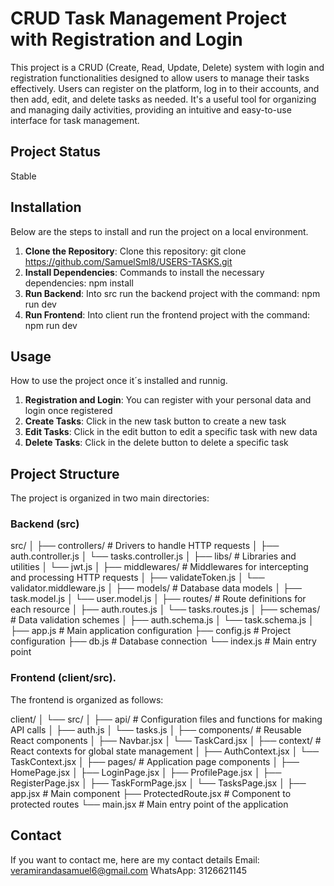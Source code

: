 # CRUD Task Management Project with Registration and Login

This project is a CRUD (Create, Read, Update, Delete) system with login and registration functionalities designed to allow users to manage their tasks effectively. Users can register on the platform, log in to their accounts, and then add, edit, and delete tasks as needed. It's a useful tool for organizing and managing daily activities, providing an intuitive and easy-to-use interface for task management.

## Project Status
Stable

## Installation

Below are the steps to install and run the project on a local environment.

1. **Clone the Repository**: Clone this repository: git clone https://github.com/SamuelSml8/USERS-TASKS.git
2. **Install Dependencies**: Commands to install the necessary dependencies: npm install
3. **Run Backend**: Into src run the backend project with the command: npm run dev
4. **Run Frontend**: Into client run the frontend project with the command: npm run dev 

## Usage

How to use the project once it´s installed and runnig.

1. **Registration and Login**: You can register with your personal data and login once registered
2. **Create Tasks**: Click in the new task button to create a new task
3. **Edit Tasks**: Click in the edit button to edit a specific task with new data
4. **Delete Tasks**: Click in the delete button to delete a specific task

## Project Structure

The project is organized in two main directories:

### Backend (src)

src/
│
├── controllers/ # Drivers to handle HTTP requests
│ ├── auth.controller.js
│ └── tasks.controller.js
│
├── libs/ # Libraries and utilities
│ └── jwt.js
│
├── middlewares/ # Middlewares for intercepting and processing HTTP requests
│ ├── validateToken.js
│ └── validator.middleware.js
│
├── models/ # Database data models
│ ├── task.model.js
│ └── user.model.js
│
├── routes/ # Route definitions for each resource
│ ├── auth.routes.js
│ └── tasks.routes.js
│
├── schemas/ # Data validation schemes
│ ├── auth.schema.js
│ └── task.schema.js
│
├── app.js # Main application configuration
├── config.js # Project configuration
├── db.js # Database connection
└── index.js # Main entry point

### Frontend (client/src).

The frontend is organized as follows:

client/
│
└── src/
│
├── api/ # Configuration files and functions for making API calls
│ ├── auth.js
│ └── tasks.js
│
├── components/ # Reusable React components
│ ├── Navbar.jsx
│ └── TaskCard.jsx
│
├── context/ # React contexts for global state management
│ ├── AuthContext.jsx
│ └── TaskContext.jsx
│
├── pages/ # Application page components
│ ├── HomePage.jsx
│ ├── LoginPage.jsx
│ ├── ProfilePage.jsx
│ ├── RegisterPage.jsx
│ ├── TaskFormPage.jsx
│ └── TasksPage.jsx
│
├── app.jsx # Main component
├── ProtectedRoute.jsx # Component to protected routes
└── main.jsx # Main entry point of the application 

## Contact

If you want to contact me, here are my contact details
Email: veramirandasamuel6@gmail.com
WhatsApp: 3126621145
